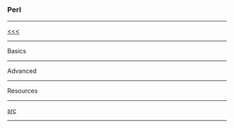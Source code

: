
### Perl

---

[<<<](https://github.com/ttltrk/PRG/blob/master/MANUALS.MD)

---

Basics

---

Advanced

---

Resources

---

[src](https://www.tutorialspoint.com/perl/index.htm)

---

